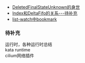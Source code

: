 + [DeletedFinalStateUnknown的身世](./deleted_final_state_unknown.md)
+ [Index和DeltaFifo的关系---待补充]()
+ [list-watch中bookmark](./bookmark.md)

### 待补充

运行时，各种运行时总结  
kata runtime  
cilium网络插件  

